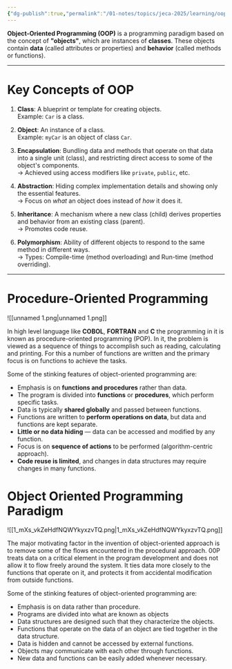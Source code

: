 ```yaml
---
{"dg-publish":true,"permalink":"/01-notes/topics/jeca-2025/learning/oop/01-introduction/","tags":["#topic/jeca","#type/notes","#notes/topic/jeca/oop"],"noteIcon":""}
---
```


**Object-Oriented Programming (OOP)** is a programming paradigm based on the concept of **"objects"**, which are instances of **classes**. These objects contain **data** (called attributes or properties) and **behavior** (called methods or functions).

---

# Key Concepts of OOP

1. **Class**: A blueprint or template for creating objects.  
    Example: `Car` is a class.
    
2. **Object**: An instance of a class.  
    Example: `myCar` is an object of class `Car`.
    
3. **Encapsulation**: Bundling data and methods that operate on that data into a single unit (class), and restricting direct access to some of the object's components.  
    → Achieved using access modifiers like `private`, `public`, etc.
    
4. **Abstraction**: Hiding complex implementation details and showing only the essential features.  
    → Focus on _what_ an object does instead of _how_ it does it.
    
5. **Inheritance**: A mechanism where a new class (child) derives properties and behavior from an existing class (parent).  
    → Promotes code reuse.
    
6. **Polymorphism**: Ability of different objects to respond to the same method in different ways.  
    → Types: Compile-time (method overloading) and Run-time (method overriding).

---
# Procedure-Oriented Programming

![[unnamed 1.png\|unnamed 1.png]]

In high level language like **COBOL**, **FORTRAN** and **C** the programming in it is known as procedure-oriented programming (POP). In it, the problem is viewed as a sequence of things to accomplish such as reading, calculating and printing. For this a number of functions are written and the primary focus is on functions to achieve the tasks.

Some of the stinking features of object-oriented programming are: 

- Emphasis is on **functions and procedures** rather than data.
- The program is divided into **functions** or **procedures**, which perform specific tasks.
- Data is typically **shared globally** and passed between functions.
- Functions are written to **perform operations on data**, but data and functions are kept separate.
- **Little or no data hiding** — data can be accessed and modified by any function.
- Focus is on **sequence of actions** to be performed (algorithm-centric approach).
- **Code reuse is limited**, and changes in data structures may require changes in many functions.

# Object Oriented Programming Paradigm

![[1_mXs_vkZeHdfNQWYkyxzvTQ.png\|1_mXs_vkZeHdfNQWYkyxzvTQ.png]]

The major motivating factor in the invention of object-oriented approach is to remove some of the flows encountered in the procedural approach. 00P treats data on a critical element in the program development and does not allow it to flow freely around the system. It ties data more closely to the functions that operate on it, and protects it from accidental modification from outside functions.

Some of the stinking features of object-oriented programming are: 

- Emphasis is on data rather than procedure. 
- Programs are divided into what are known as objects 
- Data structures are designed such that they characterize the objects. 
- Functions that operate on the data of an object are tied together in the data structure. 
- Data is hidden and cannot be accessed by external functions.
- Objects may communicate with each other through functions.
- New data and functions can be easily added whenever necessary.
